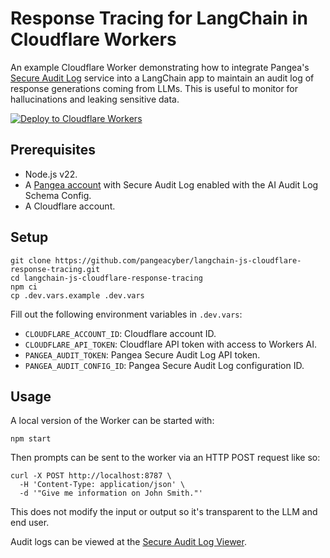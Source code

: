 # Response Tracing for LangChain in Cloudflare Workers

An example Cloudflare Worker demonstrating how to integrate Pangea's
[Secure Audit Log][] service into a LangChain app to maintain an audit log of
response generations coming from LLMs. This is useful to monitor for
hallucinations and leaking sensitive data.

[![Deploy to Cloudflare Workers](https://deploy.workers.cloudflare.com/button)](https://deploy.workers.cloudflare.com/?url=https://github.com/pangeacyber/langchain-js-cloudflare-response-tracing)

## Prerequisites

- Node.js v22.
- A [Pangea account][Pangea signup] with Secure Audit Log enabled with the
  AI Audit Log Schema Config.
- A Cloudflare account.

## Setup

```shell
git clone https://github.com/pangeacyber/langchain-js-cloudflare-response-tracing.git
cd langchain-js-cloudflare-response-tracing
npm ci
cp .dev.vars.example .dev.vars
```

Fill out the following environment variables in `.dev.vars`:

- `CLOUDFLARE_ACCOUNT_ID`: Cloudflare account ID.
- `CLOUDFLARE_API_TOKEN`: Cloudflare API token with access to Workers AI.
- `PANGEA_AUDIT_TOKEN`: Pangea Secure Audit Log API token.
- `PANGEA_AUDIT_CONFIG_ID`: Pangea Secure Audit Log configuration ID.

## Usage

A local version of the Worker can be started with:

```shell
npm start
```

Then prompts can be sent to the worker via an HTTP POST request like so:

```shell
curl -X POST http://localhost:8787 \
  -H 'Content-Type: application/json' \
  -d '"Give me information on John Smith."'
```

This does not modify the input or output so it's transparent to the LLM and end
user.

Audit logs can be viewed at the [Secure Audit Log Viewer][].

[Pangea signup]: https://pangea.cloud/signup
[Secure Audit Log]: https://pangea.cloud/docs/audit/
[Secure Audit Log Viewer]: https://console.pangea.cloud/service/audit/logs

